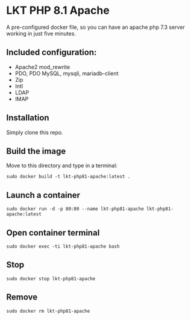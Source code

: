 # LKT PHP 8.1 Apache

A pre-configured docker file, so you can have an apache php 7.3 server working in just five minutes.

## Included configuration:
- Apache2 mod_rewrite
- PDO, PDO MySQL, mysqli, mariadb-client
- Zip
- Intl
- LDAP
- IMAP

## Installation
Simply clone this repo.

## Build the image
Move to this directory and type in a terminal:

```shell
sudo docker build -t lkt-php81-apache:latest .
```

## Launch a container
```shell
sudo docker run -d -p 80:80 --name lkt-php81-apache lkt-php81-apache:latest
```

## Open container terminal
```shell
sudo docker exec -ti lkt-php81-apache bash
```

## Stop
```shell
sudo docker stop lkt-php81-apache
```

## Remove
```shell
sudo docker rm lkt-php81-apache
```